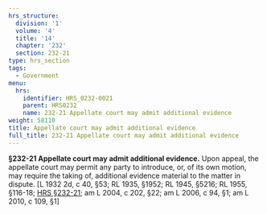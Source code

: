 ```yaml
---
hrs_structure:
  division: '1'
  volume: '4'
  title: '14'
  chapter: '232'
  section: 232-21
type: hrs_section
tags:
  - Government
menu:
  hrs:
    identifier: HRS_0232-0021
    parent: HRS0232
    name: 232-21 Appellate court may admit additional evidence
weight: 58110
title: Appellate court may admit additional evidence
full_title: 232-21 Appellate court may admit additional evidence
---
```

**§232-21 Appellate court may admit additional evidence.** Upon appeal, the appellate court may permit any party to introduce, or, of its own motion, may require the taking of, additional evidence material to the matter in dispute. [L 1932 2d, c 40, §53; RL 1935, §1952; RL 1945, §5216; RL 1955, §116-18; [HRS §232-21](/title-14/chapter-232/section-232-21/); am L 2004, c 202, §22; am L 2006, c 94, §1; am L 2010, c 109, §1]